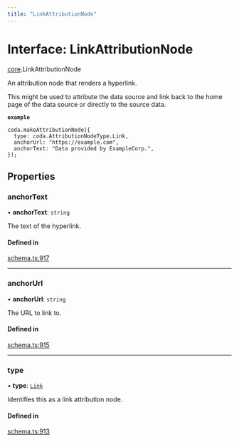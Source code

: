 ```yaml
---
title: "LinkAttributionNode"
---
```

# Interface: LinkAttributionNode

[core](../modules/core.md).LinkAttributionNode

An attribution node that renders a hyperlink.

This might be used to attribute the data source and link back to the home page
of the data source or directly to the source data.

**`example`**
```
coda.makeAttributionNode({
  type: coda.AttributionNodeType.Link,
  anchorUrl: "https://example.com",
  anchorText: "Data provided by ExampleCorp.",
});
```

## Properties

### anchorText

• **anchorText**: `string`

The text of the hyperlink.

#### Defined in

[schema.ts:917](https://github.com/coda/packs-sdk/blob/main/schema.ts#L917)

___

### anchorUrl

• **anchorUrl**: `string`

The URL to link to.

#### Defined in

[schema.ts:915](https://github.com/coda/packs-sdk/blob/main/schema.ts#L915)

___

### type

• **type**: [`Link`](../enums/core.AttributionNodeType.md#link)

Identifies this as a link attribution node.

#### Defined in

[schema.ts:913](https://github.com/coda/packs-sdk/blob/main/schema.ts#L913)
